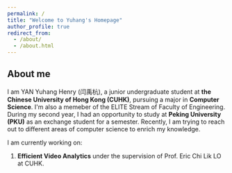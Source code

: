 ```yaml
---
permalink: /
title: "Welcome to Yuhang's Homepage"
author_profile: true
redirect_from: 
  - /about/
  - /about.html
---
```


## About me

I am YAN Yuhang Henry (闫禹杭), a junior undergraduate student at **the Chinese University of Hong Kong (CUHK)**, pursuing a major in **Computer Science**. I'm also a memeber of the ELITE Stream of Faculty of Engineering. During my second year, I had an opportunity to study at **Peking University (PKU)** as an exchange student for a semester. Recently, I am trying to reach out to different areas of computer science to enrich my knowledge.

I am currently working on:

1. **Efficient Video Analytics** under the supervision of Prof. Eric Chi Lik LO at CUHK.


<!--
**Traffic Characteristics Analysis of the Network** under the supervision of Prof. Tong YANG at PKU.
-->
